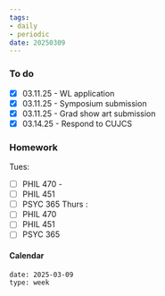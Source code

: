 ```yaml
---
tags:
- daily
- periodic
date: 20250309
---
```


### To do
- [x] 03.11.25 - WL application
- [x] 03.11.25 - Symposium submission 
- [x] 03.11.25 - Grad show art submission 
- [x] 03.14.25 - Respond to CUJCS

### Homework
Tues:
- [ ] PHIL 470 - 
- [ ] PHIL 451
- [ ] PSYC 365
Thurs :
- [ ] PHIL 470
- [ ] PHIL 451
- [ ] PSYC 365
#### Calendar
```gEvent
date: 2025-03-09
type: week
```


